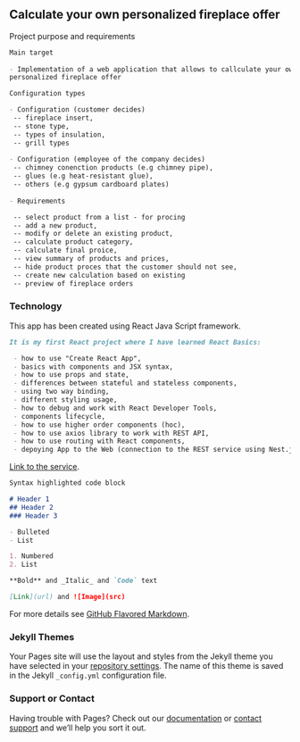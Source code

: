 ## Calculate your own personalized fireplace offer

Project purpose and requirements

```markdown
Main target
 
- Implementation of a web application that allows to callculate your own 
personalized fireplace offer

Configuration types

- Configuration (customer decides)
 -- fireplace insert,
 -- stone type,
 -- types of insulation,
 -- grill types
 
- Configuration (employee of the company decides)
 -- chimney conenction products (e.g chimney pipe),
 -- glues (e.g heat-resistant glue),
 -- others (e.g gypsum cardboard plates)
 
- Requirements

 -- select product from a list - for procing
 -- add a new product,
 -- modify or delete an existing product,
 -- calculate product category,
 -- calculate final proice,
 -- view summary of products and prices,
 -- hide product proces that the customer should not see,
 -- create new calculation based on existing
 -- preview of fireplace orders
 ```
### Technology

This app has been created using React Java Script framework.

```markdown
It is my first React project where I have learned React Basics:

 - how to use "Create React App",
 - basics with components and JSX syntax,
 - how to use props and state,
 - differences between stateful and stateless components,
 - using two way binding,
 - different styling usage,
 - how to debug and work with React Developer Tools,
 - components lifecycle,
 - how to use higher order components (hoc),
 - how to use axios library to work with REST API,
 - how to use routing with React components,
 - depoying App to the Web (connection to the REST service using Nest.js and MongoDB).
 ```
 [Link to the service](https://github.com/MateuszLempik/TesseractOcrIonic/tree/master/gallery).

```markdown
Syntax highlighted code block

# Header 1
## Header 2
### Header 3

- Bulleted
- List

1. Numbered
2. List

**Bold** and _Italic_ and `Code` text

[Link](url) and ![Image](src)
```

For more details see [GitHub Flavored Markdown](https://guides.github.com/features/mastering-markdown/).

### Jekyll Themes

Your Pages site will use the layout and styles from the Jekyll theme you have selected in your [repository settings](https://github.com/MateuszLempik/FireplaceOfferCalculation/settings). The name of this theme is saved in the Jekyll `_config.yml` configuration file.

### Support or Contact

Having trouble with Pages? Check out our [documentation](https://help.github.com/categories/github-pages-basics/) or [contact support](https://github.com/contact) and we’ll help you sort it out.
